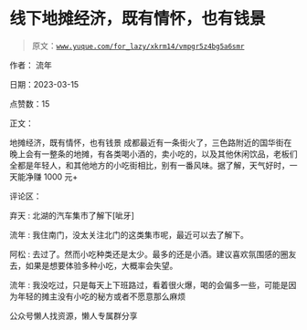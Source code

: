 # 线下地摊经济，既有情怀，也有钱景

> 原文：[`www.yuque.com/for_lazy/xkrm14/vmpgr5z4bg5a6smr`](https://www.yuque.com/for_lazy/xkrm14/vmpgr5z4bg5a6smr)



作者： 流年



日期：2023-03-15



点赞数：15

<ne-hole id="uae7c69d7" data-lake-id="uae7c69d7">

正文：



地摊经济，既有情怀，也有钱景 成都最近有一条街火了，三色路附近的国华街在晚上会有一整条的地摊，有各类喝小酒的，卖小吃的，以及其他休闲饮品，老板们全都是年轻人，和其他地方的小吃街相比，别有一番风味。据了解，天气好时，一天能净赚 1000 元+

<ne-hole id="u0414ff8d" data-lake-id="u0414ff8d">

评论区：



弃天 : 北湖的汽车集市了解下[呲牙]



流年 : 我住南门，没太关注北门的这类集市呢，最近可以去了解下。



阿松 : 去过了。然而小吃种类还是太少。最多的还是小酒。建议喜欢氛围感的圈友去，如果是想要体验多种小吃，大概率会失望。



流年 : 我没吃过，只是每天上下班路过，看着很火爆，喝的会偏多一些，可能是因为年轻的摊主没有小吃的秘方或者不愿意那么麻烦

<ne-hole id="u00bd53c6" data-lake-id="u00bd53c6">

公众号懒人找资源，懒人专属群分享

</ne-hole></ne-hole></ne-hole>